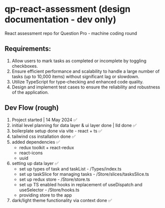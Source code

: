 # qp-react-assessment (design documentation - dev only)

React assessment repo for Question Pro - machine coding round

## Requirements:

1. Allow users to mark tasks as completed or incomplete by toggling checkboxes.
2. Ensure efficient performance and scalability to handle a large number of tasks (up to 10,000 items) without significant lag or slowdown.
3. Utilize TypeScript for type-checking and enhanced code quality.
4. Design and implement test cases to ensure the reliability and robustness of the application.

## Dev Flow (rough)

1. Project started | 14 May 2024 ✅
2. initial level planning for data layer & ui layer done | lld done ✅
3. boilerplate setup done via vite - react + ts ✅
4. tailwind css installation done ✅
5. added dependencies ✅
   - redux toolkit + react-redux
   - react-icons
   - uuid
6. setting up data layer ✅
   - set up types of task and taskList - /Types/index.ts
   - set up taskSlice for managing tasks - /Store/slices/tasksSlice.ts
   - set up redux store - /Store/store.ts
   - set up TS enabled hooks in replacement of useDispatch and useSelector - /Store/hooks.ts
   - providing store to the app
7. dark/light theme functionality via context done ✅
